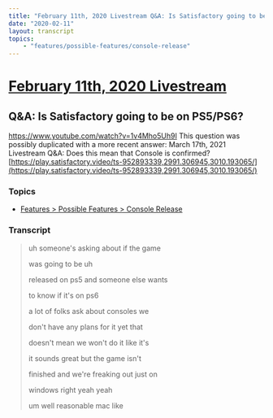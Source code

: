 ```yaml
---
title: "February 11th, 2020 Livestream Q&A: Is Satisfactory going to be on PS5/PS6?"
date: "2020-02-11"
layout: transcript
topics:
    - "features/possible-features/console-release"
---
```

# [February 11th, 2020 Livestream](../2020-02-11.md)
## Q&A: Is Satisfactory going to be on PS5/PS6?
https://www.youtube.com/watch?v=1v4Mho5Uh9I
This question was possibly duplicated with a more recent answer: March 17th, 2021 Livestream Q&A: Does this mean that Console is confirmed? [https://play.satisfactory.video/ts-952893339,2991.306945,3010.193065/](https://play.satisfactory.video/ts-952893339,2991.306945,3010.193065/)


### Topics
* [Features > Possible Features > Console Release](../topics/features/possible-features/console-release.md)

### Transcript

> uh someone's asking about if the game
>
> was going to be uh
>
> released on ps5 and someone else wants
>
> to know if it's on ps6
>
> a lot of folks ask about consoles we
>
> don't have any plans for it yet that
>
> doesn't mean we won't do it like it's
>
> it sounds great but the game isn't
>
> finished and we're freaking out just on
>
> windows right yeah yeah
>
> um well reasonable mac like
